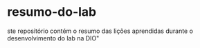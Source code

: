 # resumo-do-lab
ste repositório contém o resumo das lições aprendidas durante o desenvolvimento do lab na DIO"
